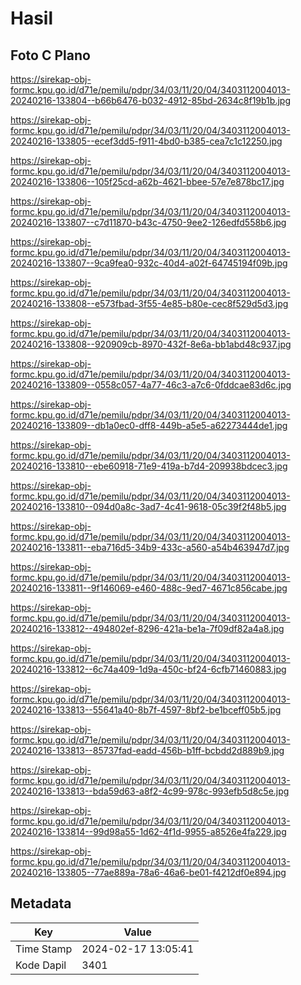 # Hasil

## Foto C Plano

https://sirekap-obj-formc.kpu.go.id/d71e/pemilu/pdpr/34/03/11/20/04/3403112004013-20240216-133804--b66b6476-b032-4912-85bd-2634c8f19b1b.jpg

https://sirekap-obj-formc.kpu.go.id/d71e/pemilu/pdpr/34/03/11/20/04/3403112004013-20240216-133805--ecef3dd5-f911-4bd0-b385-cea7c1c12250.jpg

https://sirekap-obj-formc.kpu.go.id/d71e/pemilu/pdpr/34/03/11/20/04/3403112004013-20240216-133806--105f25cd-a62b-4621-bbee-57e7e878bc17.jpg

https://sirekap-obj-formc.kpu.go.id/d71e/pemilu/pdpr/34/03/11/20/04/3403112004013-20240216-133807--c7d11870-b43c-4750-9ee2-126edfd558b6.jpg

https://sirekap-obj-formc.kpu.go.id/d71e/pemilu/pdpr/34/03/11/20/04/3403112004013-20240216-133807--9ca9fea0-932c-40d4-a02f-64745194f09b.jpg

https://sirekap-obj-formc.kpu.go.id/d71e/pemilu/pdpr/34/03/11/20/04/3403112004013-20240216-133808--e573fbad-3f55-4e85-b80e-cec8f529d5d3.jpg

https://sirekap-obj-formc.kpu.go.id/d71e/pemilu/pdpr/34/03/11/20/04/3403112004013-20240216-133808--920909cb-8970-432f-8e6a-bb1abd48c937.jpg

https://sirekap-obj-formc.kpu.go.id/d71e/pemilu/pdpr/34/03/11/20/04/3403112004013-20240216-133809--0558c057-4a77-46c3-a7c6-0fddcae83d6c.jpg

https://sirekap-obj-formc.kpu.go.id/d71e/pemilu/pdpr/34/03/11/20/04/3403112004013-20240216-133809--db1a0ec0-dff8-449b-a5e5-a62273444de1.jpg

https://sirekap-obj-formc.kpu.go.id/d71e/pemilu/pdpr/34/03/11/20/04/3403112004013-20240216-133810--ebe60918-71e9-419a-b7d4-209938bdcec3.jpg

https://sirekap-obj-formc.kpu.go.id/d71e/pemilu/pdpr/34/03/11/20/04/3403112004013-20240216-133810--094d0a8c-3ad7-4c41-9618-05c39f2f48b5.jpg

https://sirekap-obj-formc.kpu.go.id/d71e/pemilu/pdpr/34/03/11/20/04/3403112004013-20240216-133811--eba716d5-34b9-433c-a560-a54b463947d7.jpg

https://sirekap-obj-formc.kpu.go.id/d71e/pemilu/pdpr/34/03/11/20/04/3403112004013-20240216-133811--9f146069-e460-488c-9ed7-4671c856cabe.jpg

https://sirekap-obj-formc.kpu.go.id/d71e/pemilu/pdpr/34/03/11/20/04/3403112004013-20240216-133812--494802ef-8296-421a-be1a-7f09df82a4a8.jpg

https://sirekap-obj-formc.kpu.go.id/d71e/pemilu/pdpr/34/03/11/20/04/3403112004013-20240216-133812--6c74a409-1d9a-450c-bf24-6cfb71460883.jpg

https://sirekap-obj-formc.kpu.go.id/d71e/pemilu/pdpr/34/03/11/20/04/3403112004013-20240216-133813--55641a40-8b7f-4597-8bf2-be1bceff05b5.jpg

https://sirekap-obj-formc.kpu.go.id/d71e/pemilu/pdpr/34/03/11/20/04/3403112004013-20240216-133813--85737fad-eadd-456b-b1ff-bcbdd2d889b9.jpg

https://sirekap-obj-formc.kpu.go.id/d71e/pemilu/pdpr/34/03/11/20/04/3403112004013-20240216-133813--bda59d63-a8f2-4c99-978c-993efb5d8c5e.jpg

https://sirekap-obj-formc.kpu.go.id/d71e/pemilu/pdpr/34/03/11/20/04/3403112004013-20240216-133814--99d98a55-1d62-4f1d-9955-a8526e4fa229.jpg

https://sirekap-obj-formc.kpu.go.id/d71e/pemilu/pdpr/34/03/11/20/04/3403112004013-20240216-133805--77ae889a-78a6-46a6-be01-f4212df0e894.jpg


## Metadata

| Key        | Value               |
| ---------- | ------------------- |
| Time Stamp | 2024-02-17 13:05:41 |
| Kode Dapil | 3401                |



